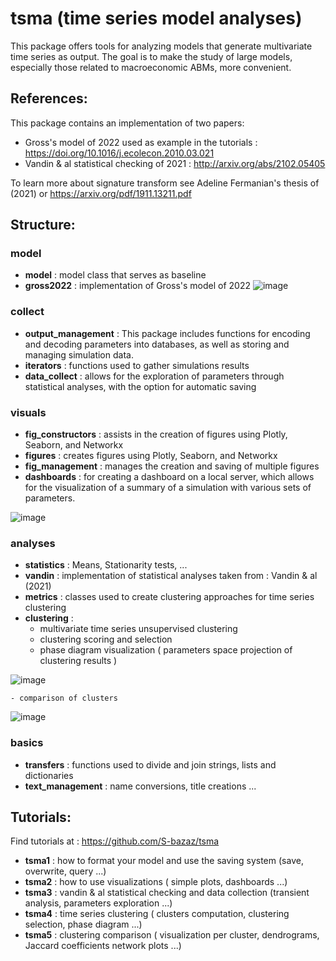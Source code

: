 # tsma (time series model analyses)

This package offers tools for analyzing models that generate multivariate time series as output. 
The goal is to make the study of large models, especially those related to macroeconomic ABMs, more convenient.

## References:

This package contains an implementation of two papers: 

- Gross's model of 2022 used as example in the tutorials : https://doi.org/10.1016/j.ecolecon.2010.03.021
- Vandin & al statistical checking of 2021 : http://arxiv.org/abs/2102.05405

To learn more about signature transform see Adeline Fermanian's thesis of (2021) or https://arxiv.org/pdf/1911.13211.pdf

## Structure:

### model 

- **model** : model class that serves as baseline
- **gross2022** : implementation of Gross's model of 2022
![image](https://github.com/S-bazaz/tsma/assets/108877488/b64f0174-f149-4af8-9eae-25d9d9a03f68)

### collect
 
- **output_management** : This package includes functions for encoding and decoding parameters into databases, as well as storing and managing simulation data.
- **iterators** : functions used to gather simulations results
- **data_collect** :  allows for the exploration of parameters through statistical analyses, with the option for automatic saving

### visuals

- **fig_constructors** : assists in the creation of figures using Plotly, Seaborn, and Networkx
- **figures** : creates figures using Plotly, Seaborn, and Networkx
- **fig_management** : manages the creation and saving of multiple figures
- **dashboards** : for creating a dashboard on a local server, which allows for the visualization of a summary of a simulation with various sets of parameters.
  
![image](https://github.com/S-bazaz/tsma/assets/108877488/4bb7676d-b4d0-41ff-b952-81a0a5fe83ec)

### analyses

- **statistics** : Means, Stationarity tests, ...
- **vandin** : implementation of statistical analyses taken from : Vandin & al (2021)
- **metrics** : classes used to create clustering approaches for time series clustering
- **clustering** : 
    - multivariate time series unsupervised clustering
    - clustering scoring and selection
    - phase diagram visualization ( parameters space projection of clustering results )
 
![image](https://github.com/S-bazaz/tsma/assets/108877488/52f52609-ad79-4b35-8004-556f44e35d35)

    - comparison of clusters
    
![image](https://github.com/S-bazaz/tsma/assets/108877488/ad1f4c84-b1f1-4a3b-a463-471dbd774b05)



### basics

- **transfers** : functions used to divide and join strings, lists and dictionaries
- **text_management** : name conversions, title creations ...

## Tutorials:

Find tutorials at : https://github.com/S-bazaz/tsma

- **tsma1** : how to format your model and use the saving system (save, overwrite, query ...)
- **tsma2** : how to use visualizations ( simple plots, dashboards ...)
- **tsma3** : vandin & al statistical checking and data collection (transient analysis, parameters exploration ...)
- **tsma4** : time series clustering ( clusters computation, clustering selection, phase diagram ...)
- **tsma5** : clustering comparison ( visualization per cluster, dendrograms, Jaccard coefficients network plots ...)
